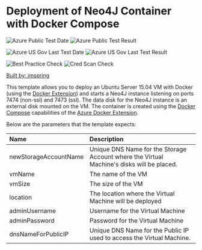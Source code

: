 # Deployment of Neo4J Container with Docker Compose

![Azure Public Test Date](https://azurequickstartsservice.blob.core.windows.net/badges/docker-neo4j/PublicLastTestDate.svg)
![Azure Public Test Result](https://azurequickstartsservice.blob.core.windows.net/badges/docker-neo4j/PublicDeployment.svg)

![Azure US Gov Last Test Date](https://azurequickstartsservice.blob.core.windows.net/badges/docker-neo4j/FairfaxLastTestDate.svg)
![Azure US Gov Last Test Result](https://azurequickstartsservice.blob.core.windows.net/badges/docker-neo4j/FairfaxDeployment.svg)

![Best Practice Check](https://azurequickstartsservice.blob.core.windows.net/badges/docker-neo4j/BestPracticeResult.svg)
![Cred Scan Check](https://azurequickstartsservice.blob.core.windows.net/badges/docker-neo4j/CredScanResult.svg)

<a href="https://portal.azure.com/#create/Microsoft.Template/uri/https%3A%2F%2Fraw.githubusercontent.com%2Fazure%2Fazure-quickstart-templates%2Fmaster%2Fdocker-neo4j%2Fazuredeploy.json" target="_blank">
    


    


Built by: [jmspring](https://github.com/jmspring)

This template allows you to deploy an Ubuntu Server 15.04 VM with Docker (using the [Docker Extension][ext])
and starts a Neo4J instance listening on ports 7474 (non-ssl) and 7473 (ssl).  The data disk
for the Neo4J instance is an external disk mounted on the VM.  The container is created 
using the [Docker Compose][compose] capabilities of the [Azure Docker Extension][ext].

Below are the parameters that the template expects:

| Name   | Description    |
|:--- |:---|
| newStorageAccountName  | Unique DNS Name for the Storage Account where the Virtual Machine's disks will be placed. |
| vmName | The name of the VM |
| vmSize | The size of the VM |
| location | The location where the Virtual Machine will be deployed  |
| adminUsername  | Username for the Virtual Machine  |
| adminPassword  | Password for the Virtual Machine  |
| dnsNameForPublicIP  | Unique DNS Name for the Public IP used to access the Virtual Machine. |

[ext]: https://github.com/Azure/azure-docker-extension
[compose]: https://docs.docker.com/compose

